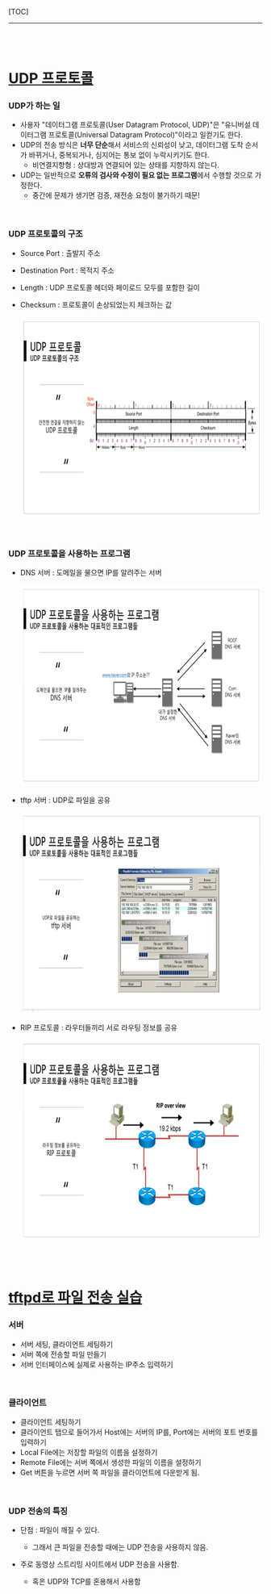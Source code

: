[TOC]

<hr>

<br>

<br>

# [UDP 프로토콜](https://youtu.be/3MkI3FBFzX8?list=PL0d8NnikouEWcF1jJueLdjRIC4HsUlULi)

### UDP가 하는 일

- 사용자 "데이터그램 프로토콜(User Datagram Protocol, UDP)"은 "유니버설 데이터그램 프로토콜(Universal Datagram Protocol)"이라고 일컫기도 한다.
- UDP의 전송 방식은 **너무 단순**해서 서비스의 신뢰성이 낮고, 데이터그램 도착 순서가 바뀌거나, 중복되거나, 심지어는 통보 없이 누락시키기도 한다.
  - 비연결지향형 : 상대방과 연결되어 있는 상태를 지향하지 않는다.
- UDP는 일반적으로 **오류의 검사와 수정이 필요 없는 프로그램**에서 수행할 것으로 가정한다.
  - 중간에 문제가 생기면 검증, 재전송 요청이 불가하기 때문!

<br>

### UDP 프로토콜의 구조

- Source Port : 출발지 주소

- Destination Port : 목적지 주소

- Length : UDP 프로토콜 헤더와 페이로드 모두를 포함한 길이

- Checksum : 프로토콜이 손상되었는지 체크하는 값

  <img src="8장-UDP-비연결지향형.assets/1.PNG" width="750px" height="400px">

<br>

### UDP 프로토콜을 사용하는 프로그램

- DNS 서버 :  도메일을 물으면 IP를 알려주는 서버

  <img src="8장-UDP-비연결지향형.assets/1-1626769119553.PNG" width="750px" height="400px">

- tftp 서버 : UDP로 파일을 공유

  <img src="8장-UDP-비연결지향형.assets/2.PNG" width="750px" height="400px">

- RIP  프로토콜 : 라우터들끼리 서로 라우팅 정보를 공유

  <img src="8장-UDP-비연결지향형.assets/3.PNG" width="750px" height="400px">

<br>

<br>

# [tftpd로 파일 전송 실습](https://youtu.be/5Woau-EJChw?list=PL0d8NnikouEWcF1jJueLdjRIC4HsUlULi)

### 서버

- 서버 세팅, 클라이언트 세팅하기
- 서버 쪽에 전송할 파일 만들기
- 서버 인터페이스에 실제로 사용하는 IP주소 입력하기

<br>

### 클라이언트

- 클라이언트 세팅하기
- 클라이언트 탭으로 들어가서 Host에는 서버의 IP를, Port에는 서버의 포트 번호를 입력하기
- Local File에는 저장할 파일의 이름을 설정하기
- Remote File에는 서버 쪽에서 생성한 파일의 이름을 설정하기
- Get 버튼을 누르면 서버 쪽 파일을 클라이언트에 다운받게 됨.

<br>

### UDP 전송의 특징

- 단점 : 파일이 깨질 수 있다.

  - 그래서 큰 파일을 전송할 때에는 UDP 전송을 사용하지 않음.

- 주로 동영상 스트리밍 사이트에서 UDP 전송을 사용함.

  - 혹은 UDP와 TCP를 혼용해서 사용함

  

